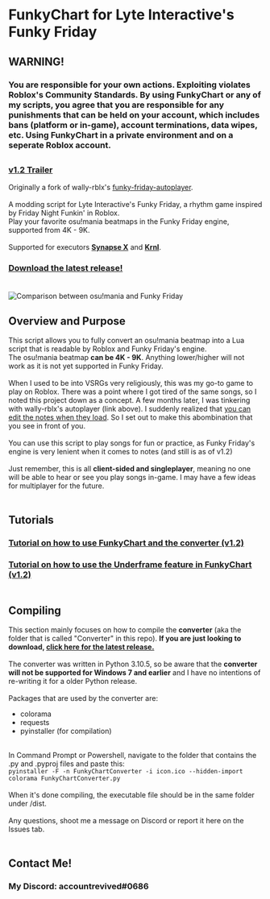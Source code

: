 # FunkyChart for Lyte Interactive's Funky Friday
## WARNING!
### You are responsible for your own actions. Exploiting violates Roblox's Community Standards. By using FunkyChart or any of my scripts, you agree that you are responsible for any punishments that can be held on your account, which includes bans (platform or in-game), account terminations, data wipes, etc. Using FunkyChart in a private environment and on a seperate Roblox account.<br>
##
### **[v1.2 Trailer](https://www.youtube.com/watch?v=HPKuQ2K9iYs)**<br>
Originally a fork of wally-rblx's [funky-friday-autoplayer](https://github.com/wally-rblx/funky-friday-autoplay).<br><br>
A modding script for Lyte Interactive's Funky Friday, a rhythm game inspired by Friday Night Funkin' in Roblox.<br>
Play your favorite osu!mania beatmaps in the Funky Friday engine, supported from 4K - 9K.<br><br>
Supported for executors **[Synapse X](https://x.synapse.to/)** and **[Krnl](https://krnl.ca/)**.<br>

### **[Download the latest release!](https://github.com/accountrev/funkychart/releases/latest)**<br><br>
![Comparison between osu!mania and Funky Friday](https://user-images.githubusercontent.com/55156874/155612058-96974ec2-1c24-443a-b985-fb13c151c6d7.gif)



## Overview and Purpose
This script allows you to fully convert an osu!mania beatmap into a Lua script that is readable by Roblox and Funky Friday's engine.<br>
The osu!mania beatmap **can be 4K - 9K**. Anything lower/higher will not work as it is not yet supported in Funky Friday.<br><br>
When I used to be into VSRGs very religiously, this was my go-to game to play on Roblox. There was a point where I got tired of the same songs, so I noted this project down as a concept. A few months later, I was tinkering with wally-rblx's autoplayer (link above). I suddenly realized that [you can edit the notes when they load](https://youtu.be/FscazwnUDjk). So I set out to make this abombination that you see in front of you.<br><br>
You can use this script to play songs for fun or practice, as Funky Friday's engine is very lenient when it comes to notes (and still is as of v1.2)<br><br>
Just remember, this is all **client-sided and singleplayer**, meaning no one will be able to hear or see you play songs in-game. I may have a few ideas for multiplayer for the future.<br><br>

## Tutorials
### **[Tutorial on how to use FunkyChart and the converter (v1.2)](https://www.youtube.com/watch?v=NT3_AIzwsSg)**<br>
### **[Tutorial on how to use the Underframe feature in FunkyChart (v1.2)](https://www.youtube.com/watch?v=06MCZHsIotg)**<br><br>

## Compiling
This section mainly focuses on how to compile the **converter** (aka the folder that is called "Converter" in this repo). **If you are just looking to download, [click here for the latest release.](https://github.com/accountrev/funkychart/releases/latest)**<br><br>
The converter was written in Python 3.10.5, so be aware that the **converter will not be supported for Windows 7 and earlier** and I have no intentions of re-writing it for a older Python release.<br><br>
Packages that are used by the converter are:
* colorama
* requests
* pyinstaller (for compilation)
<br><br>

In Command Prompt or Powershell, navigate to the folder that contains the .py and .pyproj files and paste this:<br>
`pyinstaller -F -n FunkyChartConverter -i icon.ico --hidden-import colorama FunkyChartConverter.py`<br><br>
When it's done compiling, the executable file should be in the same folder under /dist.<br><br>
Any questions, shoot me a message on Discord or report it here on the Issues tab.<br><br>

## Contact Me!
### My Discord: accountrevived#0686




